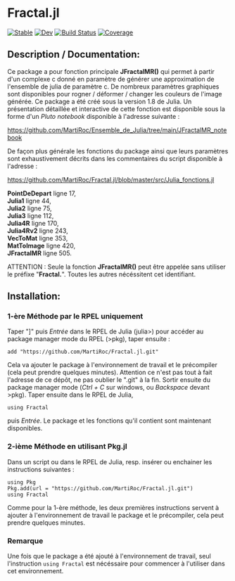 # Fractal.jl

[![Stable](https://img.shields.io/badge/docs-stable-blue.svg)](https://MartiRoc.github.io/Fractal.jl/stable/)
[![Dev](https://img.shields.io/badge/docs-dev-blue.svg)](https://MartiRoc.github.io/Fractal.jl/dev/)
[![Build Status](https://github.com/MartiRoc/Fractal.jl/actions/workflows/CI.yml/badge.svg?branch=master)](https://github.com/MartiRoc/Fractal.jl/actions/workflows/CI.yml?query=branch%3Amaster)
[![Coverage](https://codecov.io/gh/MartiRoc/Fractal.jl/branch/master/graph/badge.svg)](https://codecov.io/gh/MartiRoc/Fractal.jl)

## Description / Documentation:  

Ce package a pour fonction principale **JFractalMR()** qui permet à partir d'un complexe c donné en paramètre de générer une approximation de l'ensemble de julia de paramètre c. De nombreux paramètres graphiques sont disponibles pour rogner / déformer / changer les couleurs de l'image générée. Ce package a été créé sous la version 1.8 de Julia. Un présentation détaillée et interactive de cette fonction est disponible sous la forme d'un _Pluto notebook_ disponible à l'adresse suivante : 

https://github.com/MartiRoc/Ensemble_de_Julia/tree/main/JFractalMR_notebook

De façon plus générale les fonctions du package ainsi que leurs paramètres sont exhaustivement décrits dans les commentaires du script disponible à l'adresse :

https://github.com/MartiRoc/Fractal.jl/blob/master/src/Julia_fonctions.jl

**PointDeDepart** ligne 17, \
**Julia1** ligne 44, \
**Julia2** ligne 75, \
**Julia3** ligne 112, \
**Julia4R** ligne 170, \
**Julia4Rv2** ligne 243, \
**VecToMat** ligne 353, \
**MatToImage** ligne 420, \
**JFractalMR** ligne 505.

ATTENTION : Seule la fonction **JFractalMR()** peut être appelée sans utiliser le préfixe "**Fractal.**". Toutes les autres nécéssitent cet identifiant. 

## Installation:

### 1-ère Méthode par le RPEL uniquement

Taper "]" puis *Entrée* dans le RPEL de Julia (julia>) pour accéder au package manager mode du RPEL (>pkg), taper ensuite :

`add "https://github.com/MartiRoc/Fractal.jl.git"`

Cela va ajouter le package à l'environnement de travail et le précompiler (cela peut prendre quelques minutes). Attention ce n'est pas tout à fait l'adresse de ce dépôt, ne pas oublier le ".git" à la fin. Sortir ensuite du package manager mode (*Ctrl + C* sur windows, ou *Backspace* devant >pkg). Taper ensuite dans le RPEL de Julia, 

`using Fractal`

puis *Entrée*. Le package et les fonctions qu'il contient sont maintenant disponibles.

### 2-ième Méthode en utilisant Pkg.jl

Dans un script ou dans le RPEL de Julia, resp. insérer ou enchainer les instructions suivantes : 

`using Pkg` \
`Pkg.add(url = "https://github.com/MartiRoc/Fractal.jl.git")` \
`using Fractal`

Comme pour la 1-ère méthode, les deux premières instructions servent à ajouter à l'environnement de travail le package et le précompiler, cela peut prendre quelques minutes. 

### Remarque

Une fois que le package a été ajouté à l'environnement de travail, seul l'instruction `using Fractal` est nécéssaire pour commencer à l'utiliser dans cet environnement. 
